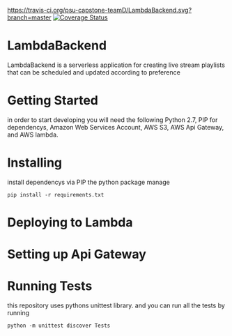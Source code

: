 https://travis-ci.org/psu-capstone-teamD/LambdaBackend.svg?branch=master [![Coverage Status](https://coveralls.io/repos/github/psu-capstone-teamD/LambdaBackend/badge.svg?branch=master)](https://coveralls.io/github/psu-capstone-teamD/LambdaBackend?branch=master)
# LambdaBackend
LambdaBackend is a serverless application for creating live stream playlists that can be scheduled and updated according to preference

# Getting Started
in order to start developing you will need the following Python 2.7, PIP for dependencys, Amazon Web Services Account, AWS S3, AWS Api Gateway, and AWS lambda. 

# Installing
install dependencys via PIP the python package manage

`pip install -r requirements.txt`

# Deploying to Lambda

# Setting up Api Gateway

# Running Tests
this repository uses pythons unittest library. and you can run all the tests by running

`python -m unittest discover Tests`
